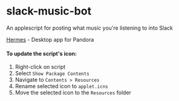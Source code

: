 # slack-music-bot

An applescript for posting what music you're listening to into Slack

[Hermes](http://hermesapp.org/ "Hermes") - Desktop app for Pandora

#### To update the script's icon:

1. Right-click on script
2. Select ```Show Package Contents```
3. Navigate to ```Contents > Resources```
4. Rename selected icon to ```applet.icns```
5. Move the selected icon to the ```Resources``` folder